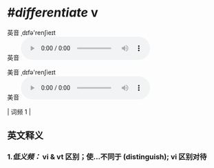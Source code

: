 # ***\#differentiate*** v
英音 ˌdɪfə'renʃieɪt  
英音
<audio src="./media/differentiate-b.aac" controls="controls"></audio>

美音 ˌdɪfə'renʃieɪt  
美音
<audio src="./media/differentiate2.aac" controls="controls"></audio>



| 词频 1 |  

英文释义
---
### 1.*低义频：* **vi & vt 区别；使...不同于 (distinguish); vi 区别对待**  


